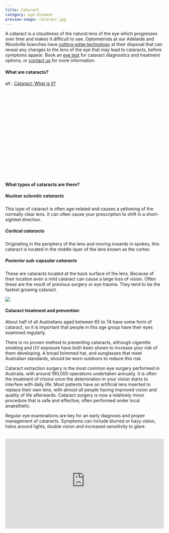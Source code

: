 ```yaml
---
title: Cataract
category: eye-disease
preview-image: cataract.jpg
---
```

<div class="employee-heading">
<p>A cataract is a cloudiness of the natural lens of the eye which progresses over time and makes it difficult to see. Optometrists at our Adelaide and Woodville branches have <a href="/what-we-do/anterior-imaging">cutting-edge technology</a> at their disposal that can reveal any changes to the lens of the eye that may lead to cataracts, before symptoms appear. Book an <a href="/what-we-do/eye-exam">eye test</a> for cataract diagnostics and treatment options, or <a href="/contact">contact us</a> for more information. </p>
</div>

#### What are cataracts?

<div class="myWrapper" style="position: relative; padding-bottom: 56.25%; height: 0;"><!--\[if IE]><iframe frameborder="0" type="text/html" src="https://2689-2347.captiv8online.com/animations/embed/one/cat-wh-is-it?player_width=100%&player_height=100%&site_company_language=34&autostart=false" width="100%" height="100%" style="position:absolute;top:0;left:0;width:100%;height:100%;"></iframe><!\[endif]--><!--\[if !IE]> <--><object data="https://2689-2347.captiv8online.com/animations/embed/one/cat-wh-is-it?player_width=100%&player_height=100%&site_company_language=34&autostart=false" type="text/html" width="100%" height="100%" style="position:absolute;top:0;left:0;width:100%;height:100%;">  alt : <a href="https://2689-2347.captiv8online.com/animations/embed/one/cat-wh-is-it?player_width=100%&player_height=100%&site_company_language=34&autostart=false">Cataract: What is it?</a></object><!--> <!\[endif]--></div>

<br>

#### What types of cataracts are there?

##### Nuclear sclerotic cataracts

This type of cataract is often age-related and causes a yellowing of the normally clear lens. It can often cause your prescription to shift in a short-sighted direction.

##### Cortical cataracts

Originating in the periphery of the lens and moving inwards in spokes, this cataract is located in the middle layer of the lens known as the cortex.

##### Posterior sub-capsular cataracts

These are cataracts located at the back surface of the lens. Because of their location even a mild cataract can cause a large loss of vision. Often these are the result of previous surgery or eye trauma. They tend to be the fastest growing cataract. 

![](/uploads/cataracts.jpg)

#### Cataract treatment and prevention

About half of all Australians aged between 65 to 74 have some form of cataract, so it is important that people in this age group have their eyes examined regularly. 

There is no proven method to preventing cataracts, although cigarette smoking and UV exposure have both been shown to increase your risk of them developing. A broad brimmed hat, and sunglasses that meet Australian standards, should be worn outdoors to reduce this risk. 

Cataract extraction surgery is the most common eye surgery performed in Australia, with around 190,000 operations undertaken annually. It is often the treatment of choice once the deterioration in your vision starts to interfere with daily life. Most patients have an artificial lens inserted to replace their own lens, with almost all people having improved vision and quality of life afterwards. Cataract surgery is now a relatively minor procedure that is safe and effective, often performed under local anaesthetic.

Regular eye examinations are key for an early diagnosis and proper management of cataracts. Symptoms can include blurred or hazy vision, halos around lights, double vision and increased sensitivity to glare.

<br>

<div class="myWrapper" style="position: relative; padding-bottom: 56.25%; height: 0;"><iframe frameborder="0" type="text/html" src="https://2689-2347.captiv8online.com/animations/embed/one/iol-options?player_width=100%&player_height=100%&site_company_language=34&autostart=false" width="100%" height="100%" style="position:absolute;top:0;left:0;width:100%;height:100%;"></iframe></div>
